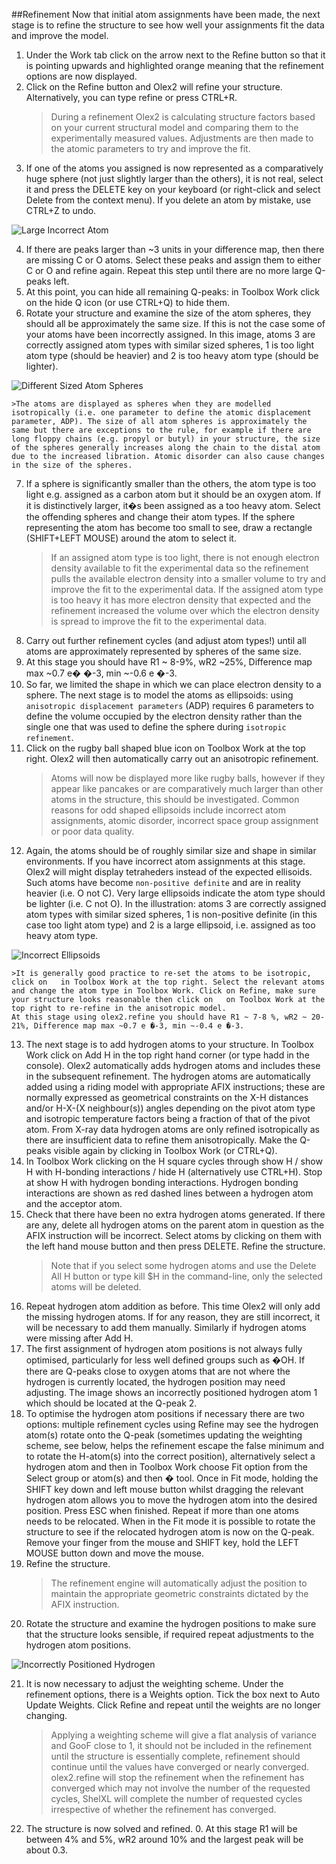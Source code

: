 ##Refinement
Now that initial atom assignments have been made, the next stage is to refine the structure to see how well your assignments fit the data and improve the model.
1.	Under the Work tab click on the arrow next to the Refine button so that it is pointing upwards and highlighted orange meaning that the refinement options are now displayed. 
2.	Click on the Refine button and Olex2 will refine your structure. Alternatively, you can type refine or press CTRL+R.
	>During a refinement Olex2 is calculating structure factors based on your current structural model and comparing them to the experimentally measured values. Adjustments are then made to the atomic parameters to try and improve the fit.
3.	If one of the atoms you assigned is now represented as a comparatively huge sphere (not just slightly larger than the others), it is not real, select it and press the DELETE key on your keyboard (or right-click and select Delete from the context menu). If you delete an atom by mistake, use CTRL+Z to undo.

![Large Incorrect Atom](/images/large_incorrect_atom.png)

4.	If there are peaks larger than ~3 units in your difference map, then there are missing C or O atoms. Select these peaks and assign them to either C or O and refine again. Repeat this step until there are no more large Q-peaks left. 
5.	At this point, you can hide all remaining Q-peaks: in Toolbox Work click on the hide Q icon   (or use CTRL+Q) to hide them.
6.	Rotate your structure and examine the size of the atom spheres, they should all be approximately the same size. If this is not the case some of your atoms have been incorrectly assigned. In this image, atoms 3 are correctly assigned atom types with similar sized spheres, 1 is too light atom type (should be heavier) and 2 is too heavy atom type (should be lighter).

![Different Sized Atom Spheres](/images/different_sized_atom_spheres.png)

	>The atoms are displayed as spheres when they are modelled isotropically (i.e. one parameter to define the atomic displacement parameter, ADP). The size of all atom spheres is approximately the same but there are exceptions to the rule, for example if there are long floppy chains (e.g. propyl or butyl) in your structure, the size of the spheres generally increases along the chain to the distal atom due to the increased libration. Atomic disorder can also cause changes in the size of the spheres.
7.	If a sphere is significantly smaller than the others, the atom type is too light e.g. assigned as a carbon atom but it should be an oxygen atom. If it is distinctively larger, it�s been assigned as a too heavy atom. Select the offending spheres and change their atom types. If the sphere representing the atom has become too small to see, draw a rectangle (SHIFT+LEFT MOUSE) around the atom to select it. 
	>If an assigned atom type is too light, there is not enough electron density available to fit the experimental data so the refinement pulls the available electron density into a smaller volume to try and improve the fit to the experimental data. If the assigned atom type is too heavy it has more electron density that expected and the refinement increased the volume over which the electron density is spread to improve the fit to the experimental data.
8.	Carry out further refinement cycles (and adjust atom types!) until all atoms are approximately represented by spheres of the same size.
9.	At this stage you should have R1 ~ 8-9%, wR2 ~25%, Difference map max ~0.7 e� �-3, min ~-0.6 e �-3. 
10.	So far, we limited the shape in which we can place electron density to a sphere. The next stage is to model the atoms as ellipsoids: using `anisotropic displacement parameters` (ADP) requires 6 parameters to define the volume occupied by the electron density rather than the single one that was used to define the sphere during `isotropic refinement`.
11.	Click on the rugby ball shaped blue icon   on Toolbox Work at the top right. Olex2 will then automatically carry out an anisotropic refinement.
	>Atoms will now be displayed more like rugby balls, however if they appear like pancakes or are comparatively much larger than other atoms in the structure, this should be investigated. Common reasons for odd shaped ellipsoids include incorrect atom assignments, atomic disorder, incorrect space group assignment or poor data quality.
12.	Again, the atoms should be of roughly similar size and shape in similar environments. If you have incorrect atom assignments at this stage. Olex2 will might display tetraheders instead of the expected ellisoids. Such atoms have become `non-positive definite` and are in reality heavier (i.e. O not C). Very large ellipsoids indicate the atom type should be lighter (i.e. C not O). In the illustration: atoms 3 are correctly assigned atom types with similar sized spheres, 1 is non-positive definite (in this case too light atom type) and 2 is a large ellipsoid, i.e. assigned as too heavy atom type.

![Incorrect Ellipsoids](/images/incorrect_ellipsoids.png)

	>It is generally good practice to re-set the atoms to be isotropic, click on   in Toolbox Work at the top right. Select the relevant atoms and change the atom type in Toolbox Work. Click on Refine, make sure your structure looks reasonable then click on   on Toolbox Work at the top right to re-refine in the anisotropic model.
	At this stage using olex2.refine you should have R1 ~ 7-8 %, wR2 ~ 20-21%, Difference map max ~0.7 e �-3, min ~-0.4 e �-3.
13.	The next stage is to add hydrogen atoms to your structure. In Toolbox Work click on Add H in the top right hand corner (or type hadd in the console). Olex2 automatically adds hydrogen atoms and includes these in the subsequent refinement.
	The hydrogen atoms are automatically added using a riding model with appropriate AFIX instructions; these are normally expressed as geometrical constraints on the X-H distances and/or H-X-(X neighbour(s)) angles depending on the pivot atom type and isotropic temperature factors being a fraction of that of the pivot atom. From X-ray data hydrogen atoms are only refined isotropically as there are insufficient data to refine them anisotropically. Make the Q-peaks visible again by clicking   in Toolbox Work (or CTRL+Q).
14.	In Toolbox Work clicking on the H square cycles through show H / show H with H-bonding interactions / hide H (alternatively use CTRL+H). Stop at show H with hydrogen bonding interactions.
	Hydrogen bonding interactions are shown as red dashed lines between a hydrogen atom and the acceptor atom. 
15.	Check that there have been no extra hydrogen atoms generated. If there are any, delete all hydrogen atoms on the parent atom in question as the AFIX instruction will be incorrect. Select atoms by clicking on them with the left hand mouse button and then press DELETE. Refine the structure.
	>Note that if you select some hydrogen atoms and use the Delete All H button   or type kill $H in the command-line, only the selected atoms will be deleted. 
16.	Repeat hydrogen atom addition as before. This time Olex2 will only add the missing hydrogen atoms. If for any reason, they are still incorrect, it will be necessary to add them manually. Similarly if hydrogen atoms were missing after Add H. 
17.	The first assignment of hydrogen atom positions is not always fully optimised, particularly for less well defined groups such as �OH. If there are Q-peaks close to oxygen atoms that are not where the hydrogen is currently located, the hydrogen position may need adjusting. The image shows an incorrectly positioned hydrogen atom 1 which should be located at the Q-peak 2.
18.	To optimise the hydrogen atom positions if necessary there are two options: multiple refinement cycles using Refine may see the hydrogen atom(s) rotate onto the Q-peak (sometimes updating the weighting scheme, see below, helps the refinement escape the false minimum and to rotate the H-atom(s) into the correct position), alternatively select a hydrogen atom and then in Toolbox Work choose Fit option from the Select group or atom(s) and then � tool. Once in Fit mode, holding the SHIFT key down and left mouse button whilst dragging the relevant hydrogen atom allows you to move the hydrogen atom into the desired position. Press ESC when finished. Repeat if more than one atoms needs to be relocated.
	When in the Fit mode it is possible to rotate the structure to see if the relocated hydrogen atom is now on the Q-peak. Remove your finger from the mouse and SHIFT key, hold the LEFT MOUSE button down and move the mouse.
19.	Refine the structure.
	>The refinement engine will automatically adjust the position to maintain the appropriate geometric constraints dictated by the AFIX instruction.
20.	Rotate the structure and examine the hydrogen positions to make sure that the structure looks sensible, if required repeat adjustments to the hydrogen atom positions. 

![Incorrectly Positioned Hydrogen](/images/Incorrectly_positioned_hydrogen.png)

21.	It is now necessary to adjust the weighting scheme. Under the refinement options, there is a Weights option. Tick the box next to Auto Update Weights. Click Refine and repeat until the weights are no longer changing.
	>Applying a weighting scheme will give a flat analysis of variance and GooF close to 1, it should not be included in the refinement until the structure is essentially complete, refinement should continue until the values have converged or nearly converged. olex2.refine will stop the refinement when the refinement has converged which may not involve the number of the requested cycles, ShelXL will complete the number of requested cycles irrespective of whether the refinement has converged.
22.	The structure is now solved and refined. 0.
	At this stage R1 will be between 4% and 5%, wR2 around 10% and the largest peak will be about 0.3.

